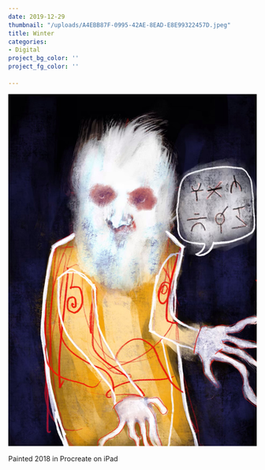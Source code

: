 ```yaml
---
date: 2019-12-29
thumbnail: "/uploads/A4EBB87F-0995-42AE-8EAD-E8E99322457D.jpeg"
title: Winter
categories:
- Digital
project_bg_color: ''
project_fg_color: ''

---
```

![](/uploads/A4EBB87F-0995-42AE-8EAD-E8E99322457D.jpeg)

Painted 2018 in Procreate on iPad
